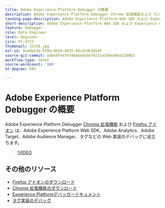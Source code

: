 ```yaml
---
title: Adobe Experience Platform Debugger の概要
description: Adobe Experience Platform Debugger Chrome 拡張機能および Firefox アドオンが、Adobe Experience Platform Web SDK、Adobe Analytics、Adobe Target、Adobe Audience Manager、タグなどの web 実装のデバッグにどのように役立つかについて学習します。
landing-page-description: Adobe Experience Platform Web SDK および Experience Cloud アプリケーションの web 実装をデバッグします。
short-description: Adobe Experience Platform Web SDK および Experience Cloud アプリケーションの web 実装をデバッグする方法について説明します。
feature: Debugger
role: Data Engineer
level: Beginner
jira: KT-4723
thumbnail: 32156.jpg
exl-id: 9ce0b5db-9f00-4b59-8655-09cd59b3d5df
source-git-commit: adbe8f4476340abddebbf9231e3dde44ba328063
workflow-type: tm+mt
source-wordcount: '166'
ht-degree: 69%

---
```


# Adobe Experience Platform Debugger の概要

Adobe Experience Platform Debugger [Chrome 拡張機能](https://chrome.google.com/webstore/detail/adobe-experience-platform/bfnnokhpnncpkdmbokanobigaccjkpob) および [Firefox アドオン](https://addons.mozilla.org/ja/firefox/addon/adobe-experience-platform-dbg/) は、Adobe Experience Platform Web SDK、Adobe Analytics、Adobe Target、Adobe Audience Manager、タグなどの Web 実装のデバッグに役立ちます。

>[!VIDEO](https://video.tv.adobe.com/v/32156?quality=12&learn=on)

## その他のリソース

* [Firefox アドオンのダウンロード](https://addons.mozilla.org/ja/firefox/addon/adobe-experience-platform-dbg/)
* [Chrome 拡張機能のダウンロード](https://chrome.google.com/webstore/detail/adobe-experience-platform/bfnnokhpnncpkdmbokanobigaccjkpob)
* [Experience Platformデバッガードキュメント](https://experienceleague.adobe.com/docs/debugger/using-v2/experience-cloud-debugger.html?lang=ja)
* [タグ実装のデバッグ](https://experienceleague.adobe.com/docs/experience-manager-learn/sites/integrations/experience-platform-launch/debug-launch-implementation.html?lang=ja)
